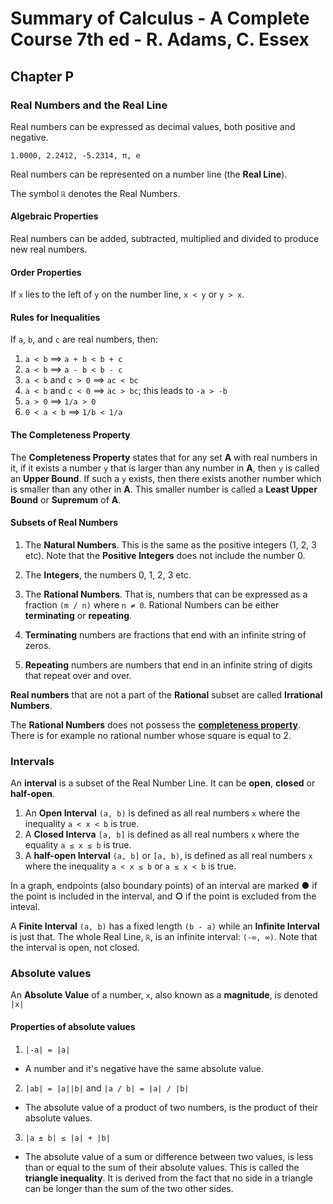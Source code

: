 # Summary of Calculus - A Complete Course 7th ed - R. Adams, C. Essex

## Chapter P

### Real Numbers and the Real Line

Real numbers can be expressed as decimal values, both positive and negative.

```
1.0000, 2.2412, -5.2314, π, e
```

Real numbers can be represented on a number line (the **Real Line**).

The symbol `ℝ` denotes the Real Numbers.

#### Algebraic Properties

Real numbers can be added, subtracted, multiplied and divided to produce new real numbers.

#### Order Properties

If `x` lies to the left of `y` on the number line, `x < y` or `y > x`.

#### Rules for Inequalities

If `a`, `b`, and `c` are real numbers, then:

1. `a < b` ⟹ `a + b < b + c`
2. `a < b` ⟹ `a - b < b - c`
3. `a < b` and `c > 0` ⟹ `ac < bc`
4. `a < b` and `c < 0` ⟹ `ac > bc`; this leads to `-a > -b`
5. `a > 0` ⟹ `1/a > 0`
6. `0 < a < b` ⟹ `1/b < 1/a`

#### The Completeness Property

The **Completeness Property** states that for any set **A** with real numbers in it, if it exists a number `y` that is larger than any number in **A**, then `y` is called an **Upper Bound**. If such a `y` exists, then there exists another number which is smaller than any other in **A**. This smaller number is called a **Least Upper Bound** or **Supremum** of **A**.

#### Subsets of Real Numbers

1. The **Natural Numbers**. This is the same as the positive integers (1, 2, 3 etc). Note that the **Positive Integers** does not include the number 0.
2. The **Integers**, the numbers 0, 1, 2, 3 etc.
3. The **Rational Numbers**. That is, numbers that can be expressed as a fraction `(m / n)` where `n ≠ 0`. Rational Numbers can be either **terminating** or **repeating**.

  1. **Terminating** numbers are fractions that end with an infinite string of zeros.
  2. **Repeating** numbers are numbers that end in an infinite string of digits that repeat over and over.

**Real numbers** that are not a part of the **Rational** subset are called **Irrational Numbers**.

The **Rational Numbers** does not possess the [**completeness property**](#the-completeness-property). There is for example no rational number whose square is equal to 2.

### Intervals

An **interval** is a subset of the Real Number Line. It can be **open**, **closed** or **half-open**.

1. An **Open Interval** `(a, b)` is defined as all real numbers `x` where the inequality `a < x < b` is true.
2. A **Closed Interva** `[a, b]` is defined as all real numbers `x` where the equality `a ≤ x ≤ b` is true.
3. A **half-open Interval** `(a, b]` or `[a, b)`, is defined as all real numbers `x` where the inequality `a < x ≤ b` or `a ≤ x < b` is true.

In a graph, endpoints (also boundary points) of an interval are marked **●** if the point is included in the interval, and **○** if the point is excluded from the inteval.

A **Finite Interval** `(a, b)` has a fixed length `(b - a)` while an **Infinite Interval** is just that. The whole Real Line, `ℝ`, is an infinite interval: `(-∞, ∞)`. Note that the interval is open, not closed.

### Absolute values

An **Absolute Value** of a number, `x`, also known as a **magnitude**, is denoted `|x|`

#### Properties of absolute values

1. `|-a| = |a|`

  - A number and it's negative have the same absolute value.

2. `|ab| = |a||b|` and `|a / b| = |a| / |b|`

  - The absolute value of a product of two numbers, is the product of their absolute values.

3. `|a ± b| ≤ |a| + |b|`

  - The absolute value of a sum or difference between two values, is less than or equal to the sum of their absolute values. This is called the **triangle inequality**. It is derived from the fact that no side in a triangle can be longer than the sum of the two other sides.
